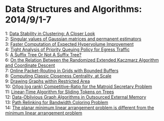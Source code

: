 # Data Structures and Algorithms: 2014/9/1-7  
1: [Data Stability in Clustering: A Closer Look](https://doi.org/10.48550/arXiv.1107.2379)  
2: [Singular values of Gaussian matrices and permanent estimators](https://doi.org/10.48550/arXiv.1301.6268)  
3: [Faster Computation of Expected Hypervolume Improvement](https://doi.org/10.48550/arXiv.1408.7114)  
4: [Tight Analysis of Priority Queuing Policy for Egress Traffic](https://doi.org/10.48550/arXiv.1207.5959)  
5: [A Suffix Tree Or Not A Suffix Tree?](https://doi.org/10.48550/arXiv.1403.1364)  
6: [On the Relation Between the Randomized Extended Kaczmarz Algorithm and  Coordinate Descent](https://doi.org/10.48550/arXiv.1405.6920)  
7: [Online Packet-Routing in Grids with Bounded Buffers](https://doi.org/10.48550/arXiv.1407.4498)  
8: [Computing Classic Closeness Centrality, at Scale](https://doi.org/10.48550/arXiv.1409.0035)  
9: [Drawing Graphs within Restricted Area](https://doi.org/10.48550/arXiv.1409.0499)  
10: [O(log log rank) Competitive-Ratio for the Matroid Secretary Problem](https://doi.org/10.48550/arXiv.1403.7343)  
11: [Linear-Time Algorithm for Sliding Tokens on Trees](https://doi.org/10.48550/arXiv.1406.6576)  
12: [Data-Oblivious Graph Algorithms in Outsourced External Memory](https://doi.org/10.48550/arXiv.1409.0597)  
13: [Path Relinking for Bandwidth Coloring Problem](https://doi.org/10.48550/arXiv.1409.0973)  
14: [The planar minimum linear arrangement problem is different from the  minimum linear arrangement problem](https://doi.org/10.48550/arXiv.1409.1005)  